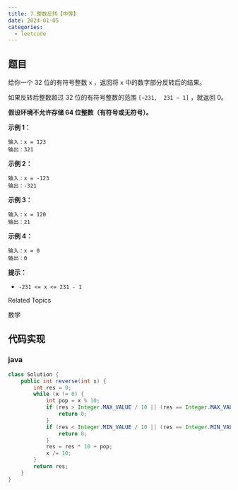 ```yaml
---
title: 7.整数反转【中等】
date: 2024-01-05
categories:
  - leetcode
---
```


## 题目

给你一个 32 位的有符号整数 `x` ，返回将 `x` 中的数字部分反转后的结果。

如果反转后整数超过 32 位的有符号整数的范围 `[−231,  231 − 1]` ，就返回 0。

**假设环境不允许存储 64 位整数（有符号或无符号）。**



**示例 1：**

```
输入：x = 123
输出：321
```

**示例 2：**

```
输入：x = -123
输出：-321
```

**示例 3：**

```
输入：x = 120
输出：21
```

**示例 4：**

```
输入：x = 0
输出：0
```



**提示：**

- `-231 <= x <= 231 - 1`

Related Topics

数学



## 代码实现

### java

~~~java
class Solution {
    public int reverse(int x) {
        int res = 0;
        while (x != 0) {
            int pop = x % 10;
            if (res > Integer.MAX_VALUE / 10 || (res == Integer.MAX_VALUE / 10 && pop > 7)) {
                return 0;
            }
            if (res < Integer.MIN_VALUE / 10 || (res == Integer.MIN_VALUE / 10 && pop < -8)) {
                return 0;
            }
            res = res * 10 + pop;
            x /= 10;
        }
        return res;
    }
}
~~~

